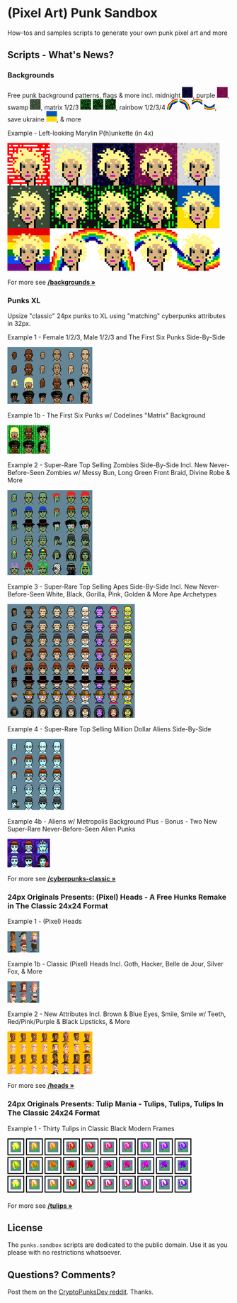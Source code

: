# (Pixel Art) Punk Sandbox


How-tos and samples scripts to generate your own punk pixel art and more




## Scripts - What's News?


### Backgrounds

Free punk background patterns, flags & more incl.
 midnight ![](backgrounds/midnight-24x24.png),
 purple ![](backgrounds/purple-24x24.png),
 swamp ![](backgrounds/swamp-24x24.png),
 matrix 1/2/3 ![](backgrounds/matrix1-24x24.png)
  ![](backgrounds/matrix2-24x24.png)
  ![](backgrounds/matrix3-24x24.png),
 rainbow 1/2/3/4 ![](backgrounds/rainbow1-24x24.png)
  ![](backgrounds/rainbow2-24x24.png)
  ![](backgrounds/rainbow3-24x24.png)
  ![](backgrounds/rainbow4-24x24.png),
 save ukraine ![](backgrounds/flag_ukraine-24x24.png),
 & more


Example - Left-looking Marylin P(h)unkette (in 4x)

![](backgrounds/i/punk-backgrounds@4x.png)


For more see [**/backgrounds »**](backgrounds)


### Punks XL

Upsize "classic" 24px punks to XL using "matching" cyberpunks attributes in 32px.

Example 1 - Female 1/2/3, Male 1/2/3 and The First Six Punks Side-By-Side

![](cyberpunks-classic/i/punks-xl.png)

Example 1b - The First Six Punks w/ Codelines "Matrix" Background

![](cyberpunks-classic/i/punks-xl_ii.png)


Example 2 - Super-Rare Top Selling Zombies Side-By-Side Incl. New Never-Before-Seen Zombies w/ Messy Bun, Long Green Front Braid, Divine Robe  & More

![](cyberpunks-classic/i/zombies-xl.png)


Example 3 - Super-Rare Top Selling Apes Side-By-Side Incl. New Never-Before-Seen White, Black, Gorilla, Pink, Golden & More Ape Archetypes

![](cyberpunks-classic/i/apes-xl.png)


Example 4 - Super-Rare Top Selling Million Dollar Aliens Side-By-Side

![](cyberpunks-classic/i/aliens-xl.png)

Example 4b - Aliens w/ Metropolis Background Plus - Bonus - Two New Super-Rare  Never-Before-Seen Alien Punks

![](cyberpunks-classic/i/aliens-xl_ii.png)


For more see [**/cyberpunks-classic »**](cyberpunks-classic)



### 24px Originals Presents: (Pixel) Heads - A Free Hunks Remake in The Classic 24x24 Format

Example 1 - (Pixel) Heads

![](heads/i/heads.png)


Example 1b - Classic (Pixel) Heads Incl. Goth, Hacker, Belle de Jour, Silver Fox, & More

![](heads/i/heads_vol2.png)


Example 2 - New Attributes Incl. Brown & Blue Eyes, Smile, Smile w/ Teeth, Red/Pink/Purple & Black Lipsticks, & More


![](heads/i/heads_plus.png)

For more see [**/heads »**](heads)




### 24px Originals Presents: Tulip Mania - Tulips, Tulips, Tulips In The Classic 24x24 Format

Example 1 - Thirty Tulips in Classic Black Modern Frames

![](tulips/i/tulips.png)

For more see [**/tulips »**](tulips)




## License

The `punks.sandbox` scripts are dedicated to the public domain.
Use it as you please with no restrictions whatsoever.


## Questions? Comments?

Post them on the [CryptoPunksDev reddit](https://old.reddit.com/r/CryptoPunksDev). Thanks.
